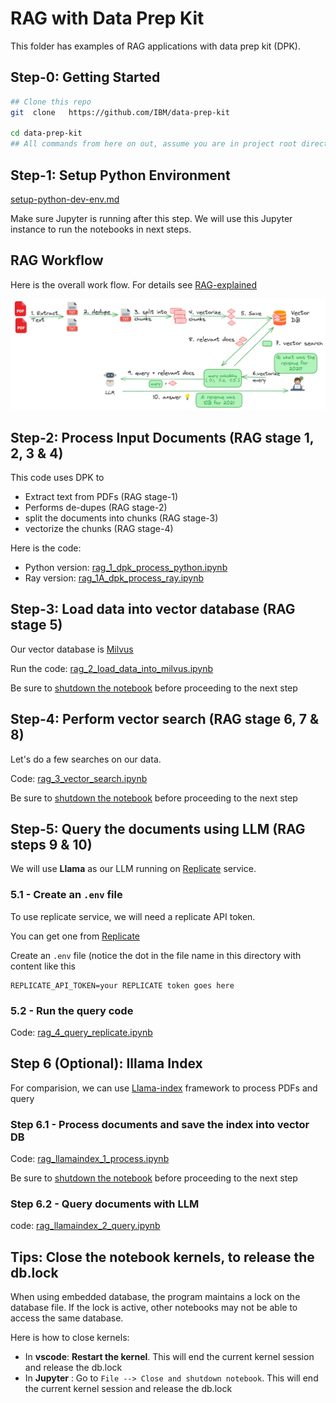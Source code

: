 # RAG with Data Prep Kit

This folder has examples of RAG applications with data prep kit (DPK).

## Step-0: Getting Started

```bash
## Clone this repo
git  clone   https://github.com/IBM/data-prep-kit

cd data-prep-kit
## All commands from here on out, assume you are in project root directory
```

## Step-1: Setup Python Environment

[setup-python-dev-env.md](./setup-python-dev-env.md)

Make sure Jupyter is running after this step.  We will use this Jupyter instance to run the notebooks in next steps.

## RAG Workflow

Here is the overall work flow.  For details see [RAG-explained](./RAG-explained.md)

![](media/rag-overview-2.png)

## Step-2: Process Input Documents (RAG stage 1, 2,  3 & 4)

This code uses DPK to 

- Extract text from PDFs (RAG stage-1)
- Performs de-dupes (RAG stage-2)
- split the documents into chunks (RAG stage-3)
- vectorize the chunks (RAG stage-4)

Here is the code: 

- Python version: [rag_1_dpk_process_python.ipynb](rag_1_dpk_process_python.ipynb)
- Ray version: [rag_1A_dpk_process_ray.ipynb](rag_1A_dpk_process_ray.ipynb)


## Step-3: Load data into vector database  (RAG stage 5)

Our vector database is [Milvus](https://milvus.io/)

Run the code: [rag_2_load_data_into_milvus.ipynb](rag_2_load_data_into_milvus.ipynb)

Be sure to [shutdown the notebook](#tips-close-the-notebook-kernels-to-release-the-dblock) before proceeding to the next step


## Step-4: Perform vector search (RAG stage  6, 7 & 8)

Let's do a few searches on our data.

Code: [rag_3_vector_search.ipynb](rag_3_vector_search.ipynb)

Be sure to [shutdown the notebook](#tips-close-the-notebook-kernels-to-release-the-dblock) before proceeding to the next step


## Step-5: Query the documents using LLM (RAG steps  9 & 10)

We will use **Llama** as our LLM running on [Replicate](https://replicate.com/) service.


### 5.1 - Create an `.env` file

To use replicate service, we will need a replicate API token.

You can get one from [Replicate](https://replicate.com/)

Create an `.env` file (notice the dot in the file name in this directory with content like this

```text
REPLICATE_API_TOKEN=your REPLICATE token goes here
```

### 5.2 - Run the query code

Code: [rag_4_query_replicate.ipynb](rag_4_query_replicate.ipynb)



## Step 6 (Optional): Illama Index

For comparision, we can use [Llama-index](https://docs.llamaindex.ai/) framework to process PDFs and query

### Step 6.1 - Process documents and save the index into vector DB

Code: [rag_llamaindex_1_process.ipynb](rag_llamaindex_1_process.ipynb)

Be sure to [shutdown the notebook](#tips-close-the-notebook-kernels-to-release-the-dblock) before proceeding to the next step


### Step 6.2 - Query documents with LLM

code: [rag_llamaindex_2_query.ipynb](rag_llamaindex_2_query.ipynb)


## Tips: Close the notebook kernels, to release the db.lock

When using embedded database, the program maintains a lock on the database file.  If the lock is active, other notebooks may not be able to access the same database.

Here is how to close kernels:

- In **vscode**:  **Restart the kernel**. This will end the current kernel session and release the db.lock
- In **Jupyter** : Go to  `File --> Close and shutdown notebook`.  This will end the current kernel session and release the db.lock